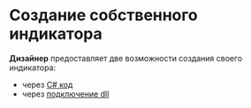 # Создание собственного индикатора

**Дизайнер** предоставляет две возможности создания своего индикатора:

- через [C# код](Designer_Creating_indicator_from_source_code.md)
- через [подключение dll](Designer_Creating_DLL_element_in_Visual_Studio.md)